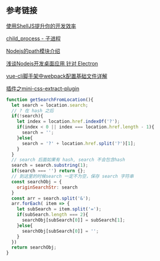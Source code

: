 ## 参考链接

[使用ShellJS提升你的开发效率](https://blog.csdn.net/weixin_33980459/article/details/91422235)

[child_process - 子进程 ](https://segmentfault.com/a/1190000016125823)

[Nodejs的path模块介绍](https://www.cnblogs.com/wulinzi/p/8034047.html)

[浅谈Nodejs开发桌面应用 针对 Electron ](https://www.jianshu.com/p/72e7d7e513ca)

[vue-cli脚手架中webpack配置基础文件详解 ](https://www.cnblogs.com/zhangruiqi/p/9062005.html)

[插件之mini-css-extract-plugin](https://www.jianshu.com/p/91e60af11cc9)


```js
function getSearchFromLocation(){
  let search = location.search;
  // ? 在 hash 之后
  if(!search){
    let index = location.href.indexOf('?');
    if(index < 0 || index === location.href.length - 1){
      search = '';
    }else{
      search = '?' + location.href.split('?')[1];
    }
  }
  // search 后面如果有 hash, search 不会包含hash
  search = search.substring(1);
  if(search === '') return {};
  // 到这里的时候search 一定不为空，保存 search 字符串
  const searchObj = {
    originSearchStr: search
  }
  const arr = search.split('&');
  arr.forEach( item => {
    let subSearch = item.split('=');
    if(subSearch.length === 2){
      searchObj[subSearch[0]] = subSearch[1];
    }else{
      searchObj[subSearch[0]] = '';
    }
  })
  return searchObj;
}
```
